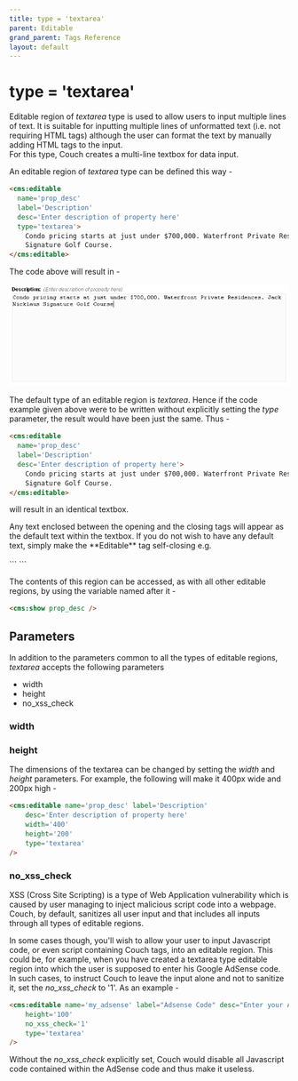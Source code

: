 ```yaml
---
title: type = 'textarea'
parent: Editable
grand_parent: Tags Reference
layout: default
---
```


# type = 'textarea'

Editable region of _textarea_ type is used to allow users to input multiple lines of text. It is suitable for inputting multiple lines of unformatted text (i.e. not requiring HTML tags) although the user can format the text by manually adding HTML tags to the input.<br/>
For this type, Couch creates a multi-line textbox for data input.

An editable region of _textarea_ type can be defined this way -

```html
<cms:editable
  name='prop_desc'
  label='Description'
  desc='Enter description of property here'
  type='textarea'>
    Condo pricing starts at just under $700,000. Waterfront Private Residences. Jack Nicklaus
    Signature Golf Course.
</cms:editable>
```

The code above will result in -

![](../../assets/img/contents/editable-textarea.gif)

The default type of an editable region is _textarea_. Hence if the code example given above were to be written without explicitly setting the _type_ parameter, the result would have been just the same. Thus -

```html
<cms:editable
  name='prop_desc'
  label='Description'
  desc='Enter description of property here'>
    Condo pricing starts at just under $700,000. Waterfront Private Residences. Jack Nicklaus
    Signature Golf Course.
</cms:editable>
```

will result in an identical textbox.

<p class="notice">
    Any text enclosed between the opening and the closing tags will appear as the default text within the textbox. If you do not wish to have any default text, simply make the **Editable** tag self-closing e.g.<br/>
    <br/>
    ```
<cms:editable name='prop_desc' label='Description' desc='Enter description of property here' />
    ```
</p>

The contents of this region can be accessed, as with all other editable regions, by using the variable named after it -

```html
<cms:show prop_desc />
```

## Parameters

In addition to the parameters common to all the types of editable regions, _textarea_ accepts the following parameters

* width
* height
* no_xss_check

### width

### height

The dimensions of the textarea can be changed by setting the _width_ and _height_ parameters. For example, the following will make it 400px wide and 200px high -

```html
<cms:editable name='prop_desc' label='Description'
    desc='Enter description of property here'
    width='400'
    height='200'
    type='textarea'
/>
```

### no_xss_check

XSS (Cross Site Scripting) is a type of Web Application vulnerability which is caused by user managing to inject malicious script code into a webpage. Couch, by default, sanitizes all user input and that includes all inputs through all types of editable regions.

In some cases though, you'll wish to allow your user to input Javascript code, or even script containing Couch tags, into an editable region. This could be, for example, when you have created a textarea type editable region into which the user is supposed to enter his Google AdSense code. In such cases, to instruct Couch to leave the input alone and not to sanitize it, set the *no_xss_check* to '1'. As an example -

```html
<cms:editable name='my_adsense' label="Adsense Code" desc="Enter your Adsense code here"
    height='100'
    no_xss_check='1'
    type='textarea'
/>
```

Without the *no_xss_check* explicitly set, Couch would disable all Javascript code contained within the AdSense code and thus make it useless.
